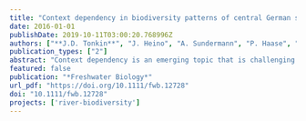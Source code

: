 ```yaml
---
title: "Context dependency in biodiversity patterns of central German stream metacommunities"
date: 2016-01-01
publishDate: 2019-10-11T03:00:20.768996Z
authors: ["**J.D. Tonkin**", "J. Heino", "A. Sundermann", "P. Haase", "S.C. Jähnig"]
publication_types: ["2"]
abstract: "Context dependency is an emerging topic that is challenging our understanding of the factors shaping biodiversity in metacommunities. River networks and other dendritic systems provide unique systems for examining variation in the processes shaping biodiversity between different metacommunities. We examined biodiversity patterns in five benthic invertebrate data sets, from two catchments in central Germany, with the aim of exploring context dependency in these systems. We used variance partitioning to disentangle the variation explained in three biodiversity metrics: taxonomic richness, Simpson's diversity and local contribution to beta diversity (LCBD; a measure of the uniqueness of a site). As explanatory variables, we used proxies of network position (i.e. catchment size and altitude) and habitat conditions. Contrary to our expectation, we found no evidence of a decline in LCBD downstream in our study. Local habitat conditions and catchment land use played a much stronger role than catchment size and altitude in explaining variation in the three biodiversity metrics. Observed patterns were highly variable between different data sets in our study. These findings suggest that factors shaping biodiversity patterns in these systems are highly context dependent and less related to their position along the river network than local habitat conditions. Given the clear context dependency between data sets, we urge researchers to focus on disentangling the factors driving the high levels of variability between individual systems through the study of a number of replicate, rather than single, metacommunities."
featured: false
publication: "*Freshwater Biology*"
url_pdf: "https://doi.org/10.1111/fwb.12728"
doi: "10.1111/fwb.12728"
projects: ['river-biodiversity']
---
```


